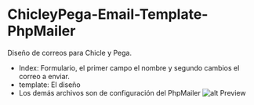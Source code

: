# ChicleyPega-Email-Template-PhpMailer
Diseño de correos para Chicle y Pega.
- Index: Formulario, el primer campo el nombre y segundo cambios el correo a enviar.
- template: El diseño
- Los demás archivos son de configuración del PhpMailer
![alt Preview](https://s14.postimg.org/4kn1d4kq9/Preview.png)
